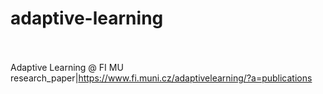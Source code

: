 # adaptive-learning<br><br>

Adaptive Learning @ FI MU<br>research_paper|https://www.fi.muni.cz/adaptivelearning/?a=publications<br><br>
